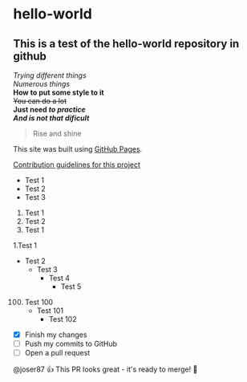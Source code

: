 # hello-world

## This is a test of the hello-world repository in github

_Trying different things_<br/>
*Numerous things*\
**How to put some style to it**  
~~You can do a lot~~  
**Just need _to practice_**  
***And is not that dificult***  
> Rise and shine  

This site was built using [GitHub Pages](https://pages.github.com/).

[Contribution guidelines for this project](docs/CONTRIBUTING.md)

- Test 1
- Test 2
- Test 3

1. Test 1
2. Test 2
3. Test 1

1.Test 1
  - Test 2
    - Test 3
      - Test 4
        - Test 5

100. Test 100
     - Test 101
       - Test 102

- [x] Finish my changes
- [ ] Push my commits to GitHub
- [ ] Open a pull request

@joser87 :+1: This PR looks great - it's ready to merge! :dizzy:
